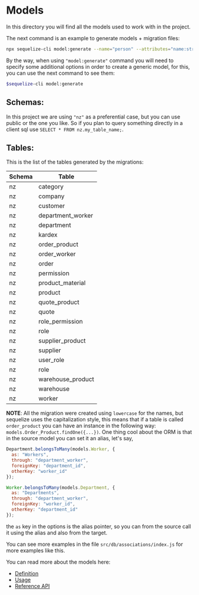 # Models

In this directory you will find all the models used to work with in the project.

The next command is an example to generate models + migration files:

```bash
npx sequelize-cli model:generate --name="person" --attributes="name:string"
```

By the way, when using ```"model:generate"``` command you will need to specify some additional options in order to create a generic model, for this, you can use the next command to see them:

```bash
$sequelize-cli model:generate
```

## Schemas:

In this project we are using ```"nz"``` as a preferential case, but you can use public or the one you like.
So if you plan to query something directly in a client sql use ```SELECT * FROM nz.my_table_name;```.

## Tables:

This is the list of the tables generated by the migrations:

| Schema | Table             |
| ------ | ----------------- |
| nz     | category          |
| nz     | company           |
| nz     | customer          |
| nz     | department_worker |
| nz     | department        |
| nz     | kardex            |
| nz     | order_product     |
| nz     | order_worker      |
| nz     | order             |
| nz     | permission        |
| nz     | product_material  |
| nz     | product           |
| nz     | quote_product     |
| nz     | quote             |
| nz     | role_permission   |
| nz     | role              |
| nz     | supplier_product  |
| nz     | supplier          |
| nz     | user_role         |
| nz     | role              |
| nz     | warehouse_product |
| nz     | warehouse         |
| nz     | worker            |

**NOTE**: All the migration were created using ```lowercase``` for the names, but sequelize uses the capitalization style, this means that if a table is called ```order_product``` you can have an instance in the following way: ```models.Order_Product.findOne({...})```.
One thing cool about the ORM is that in the source model you can set it an alias, let's say,

```js
Department.belongsToMany(models.Worker, {
  as: "Workers",
  through: "department_worker",
  foreignKey: "department_id",
  otherKey: "worker_id"
});

Worker.belongsToMany(models.Department, {
  as: "Departments",
  through: "department_worker",
  foreignKey: "worker_id",
  otherKey: "department_id"
});
```
the ```as``` key in the options is the alias pointer, so you can from the source call it using the alias and also from the target.

You can see more examples in the file ```src/db/associations/index.js``` for more examples like this.

You can read more about the models here:

- [Definition](http://docs.sequelizejs.com/manual/tutorial/models-definition.html)
- [Usage](http://docs.sequelizejs.com/manual/tutorial/models-usage.html)
- [Reference API](http://docs.sequelizejs.com/class/lib/model.js~Model.html)
